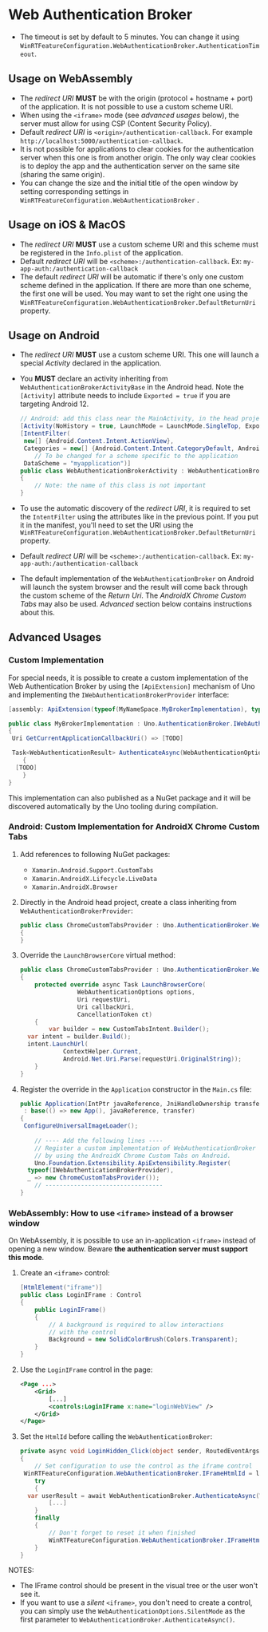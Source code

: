 # Web Authentication Broker

* The timeout is set by default to 5 minutes. You can change it using `WinRTFeatureConfiguration.WebAuthenticationBroker.AuthenticationTimeout`.

## Usage on WebAssembly

* The _redirect URI_ **MUST** be with the origin (protocol + hostname + port) of the application. It is not possible to use a custom scheme URI.
* When using the `<iframe>` mode (see _advanced usages_ below), the server must allow for using CSP (Content Security Policy).
* Default _redirect URI_ is `<origin>/authentication-callback`. For example `http://localhost:5000/authentication-callback`.
* It is not possible for applications to clear cookies for the authentication server when this one is from another origin. The only way clear cookies is to deploy the app and the authentication server on the same site (sharing the same origin).
* You can change the size and the initial title of the open window by setting corresponding settings in `WinRTFeatureConfiguration.WebAuthenticationBroker` .

## Usage on iOS & MacOS

* The *redirect URI* **MUST** use a custom scheme URI and this scheme must be registered in the `Info.plist` of the application.
* Default *redirect URI* will be `<scheme>:/authentication-callback`. Ex: `my-app-auth:/authentication-callback`
* The default *redirect URI* will be automatic if there's only one custom scheme defined in the application. If there are more than one scheme, the first one will be used. You may want to set the right one using the `WinRTFeatureConfiguration.WebAuthenticationBroker.DefaultReturnUri` property.

## Usage on Android

* The *redirect URI* **MUST** use a custom scheme URI. This one will launch a special *Activity* declared in the application.

* You **MUST** declare an activity inheriting from `WebAuthenticationBrokerActivityBase` in the Android head. Note the `[Activity]` attribute needs to include `Exported = true` if you are targeting Android 12.

  ``` csharp
  // Android: add this class near the MainActivity, in the head project
  [Activity(NoHistory = true, LaunchMode = LaunchMode.SingleTop, Exported = true)]
  [IntentFilter(
   new[] {Android.Content.Intent.ActionView},
   Categories = new[] {Android.Content.Intent.CategoryDefault, Android.Content.Intent.CategoryBrowsable},
      // To be changed for a scheme specific to the application
   DataScheme = "myapplication")]
  public class WebAuthenticationBrokerActivity : WebAuthenticationBrokerActivityBase
  {
      // Note: the name of this class is not important
  }
  ```

* To use the automatic discovery of the _redirect URI_, it is required to set the `IntentFilter` using the attributes like in the previous point. If you put it in the manifest, you'll need to set the URI using the `WinRTFeatureConfiguration.WebAuthenticationBroker.DefaultReturnUri` property.

* Default _redirect URI_ will be `<scheme>:/authentication-callback`. Ex: `my-app-auth:/authentication-callback`

* The default implementation of the `WebAuthenticationBroker` on Android will launch the system browser and the result will come back through the custom scheme of the _Return Uri_. The _AndroidX Chrome Custom Tabs_ may also be used. _Advanced_ section below contains instructions about this.

## Advanced Usages

### Custom Implementation

For special needs, it is possible to create a custom implementation of the Web Authentication Broker by using the `[ApiExtension]` mechanism of Uno and implementing the `IWebAuthenticationBrokerProvider` interface:

``` csharp
[assembly: ApiExtension(typeof(MyNameSpace.MyBrokerImplementation), typeof(Uno.AuthenticationBroker.IWebAuthenticationBrokerProvider))]

public class MyBrokerImplementation : Uno.AuthenticationBroker.IWebAuthenticationBrokerProvider
{
 Uri GetCurrentApplicationCallbackUri() => [TODO]

 Task<WebAuthenticationResult> AuthenticateAsync(WebAuthenticationOptions options, Uri requestUri, Uri callbackUri, CancellationToken ct)
    {
  [TODO]
    }
}
```

This implementation can also published as a NuGet package and it will be discovered automatically by the Uno tooling during compilation.

### Android: Custom Implementation for AndroidX Chrome Custom Tabs

1. Add references to following NuGet packages:

   * `Xamarin.Android.Support.CustomTabs`
   * `Xamarin.AndroidX.Lifecycle.LiveData`
   * `Xamarin.AndroidX.Browser`

2. Directly in the Android head project, create a class inheriting from `WebAuthenticationBrokerProvider`:

   ``` csharp
   public class ChromeCustomTabsProvider : Uno.AuthenticationBroker.WebAuthenticationBrokerProvider
   {   
   }
   ```

3. Override the `LaunchBrowserCore` virtual method:

   ``` csharp
   public class ChromeCustomTabsProvider : Uno.AuthenticationBroker.WebAuthenticationBrokerProvider
   {   
       protected override async Task LaunchBrowserCore(
                   WebAuthenticationOptions options,
                   Uri requestUri,
                   Uri callbackUri,
                   CancellationToken ct)
       {
           var builder = new CustomTabsIntent.Builder();
     var intent = builder.Build();
     intent.LaunchUrl(
               ContextHelper.Current,
               Android.Net.Uri.Parse(requestUri.OriginalString));
       }
   }
   ```

4. Register the override in the `Application` constructor in the `Main.cs` file:

   ```csharp
   public Application(IntPtr javaReference, JniHandleOwnership transfer)
    : base(() => new App(), javaReference, transfer)
   {
    ConfigureUniversalImageLoader();
           
       // ---- Add the following lines ----
       // Register a custom implementation of WebAuthenticationBroker
       // by using the AndroidX Chrome Custom Tabs on Android.
       Uno.Foundation.Extensibility.ApiExtensibility.Register(
     typeof(IWebAuthenticationBrokerProvider),
     _ => new ChromeCustomTabsProvider());
       // ---------------------------------
   }
   ```

### WebAssembly: How to use `<iframe>` instead of a browser window

On WebAssembly, it is possible to use an in-application `<iframe>` instead of opening a new window. Beware **the authentication server must support this mode**.

1. Create an `<iframe>` control:

   ``` csharp
   [HtmlElement("iframe")]
   public class LoginIFrame : Control
   {
       public LoginIFrame()
       {
           // A background is required to allow interactions
           // with the control
           Background = new SolidColorBrush(Colors.Transparent);
       }
   }
   ```

2. Use the `LoginIFrame` control in the page:

   ``` xml
   <Page ...>
       <Grid>
           [...]
           <controls:LoginIFrame x:name="loginWebView" />
       </Grid>
   </Page>
   ```

3. Set the `HtmlId` before calling the `WebAuthenticationBroker`:

   ``` csharp
   private async void LoginHidden_Click(object sender, RoutedEventArgs e)
   {
       // Set configuration to use the control as the iframe control
    WinRTFeatureConfiguration.WebAuthenticationBroker.IFrameHtmlId = loginWebView.GetHtmlId();
       try
       {
     var userResult = await WebAuthenticationBroker.AuthenticateAsync(WebAuthenticationOptions.None, _startUri);
           [...]
       }
       finally
       {
           // Don't forget to reset it when finished
           WinRTFeatureConfiguration.WebAuthenticationBroker.IFrameHtmlId = null;
       }
   }
   ```

NOTES:

* The IFrame control should be present in the visual tree or the user won't see it.
* If you want to use a _silent_ `<iframe>`, you don't need to create a control, you can simply use the `WebAuthenticationOptions.SilentMode` as the first parameter to `WebAuthenticationBroker.AuthenticateAsync()`.
